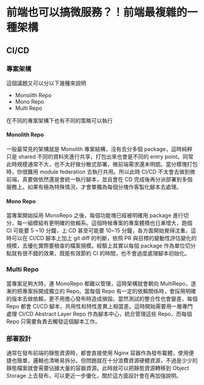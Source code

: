 # 前端也可以搞微服務？！前端最複雜的一種架構

## CI/CD

### 專案架構

這個議題又可以分以下幾種來說明

- Monolith Repo
- Mono Repo
- Multi Repo

在不同的專案架構下也有不同的策略可以執行

#### Monolith Repo

一般最常見的架構就是 Monolith 專案結構，沒有去分多個 package，這時純粹只是 shared 不同的資料夾進行共享，打包出來也會是不同的 entry point。同常此時規模通常不大，也不太好做分散式部署，微前端需求還未明朗。當分模塊打包時，你很難用 module federation 去執行共用。所以此時 CI/CD 不太會去做到微前端，真要做依然還是會統一執行腳本，並且會在 CD 完成後再分派部署到多個服務上。如果有極為特殊情況，才會單獨為每個分塊作客製化腳本去處理。

#### Mono Repo

當專案開始採用 MonoRepo 之後，每個功能塊已經被明確用 package 進行切分，每一組模組有更明確的依賴系。這個時候專案的專案體積也日漸增大，跑個 CI 可能要 5 ~10 分鐘，上 CD 甚至可能要 10~15 分鐘，各方面開始覺得沈重。這時可以在 CI/CD 腳本上加上 git diff 的判斷，依照 PR 與目標的變動性評估變化的規模，去優化實際要檢查的檔案規模。經驗上其實以每個 package 作為單位切分點就有很不錯的效果，既能有效節約 CI 的時間，也不會過度處理腳本初始化。

### Multi Repo

當專案足夠大時，連 MonoRepo 都難以管理，這時架構就會朝向 MultiRepo，逐漸的把專案拆開成獨立的 Repo。當每個 Repo 有一定的依賴關係時，會採用明確的版本去做依賴，更不用擔心發布時造成損毀。當然測試的整合性也會變差，每個 Repo 都會 CI/CD 腳本，共用性和特性差異上相當差。這時開始需要用一層專門處理 CI/CD Abstract Layer Repo 作為腳本中心，統合管理這些 Repo，而每個 Repo 只需要負責去觸發這個腳本工作。

### 部署設計

通常在發布前端的靜態資源時，都會直接使用 Nginx 容器作為發布載體，使用便捷也簡單，邏輯也清晰易拆分。但問題就在十分浪費資源硬體資源，不過是少少的靜態檔案就會需要佔據大量的容器資源。此時就可以把靜態資源轉移到 Object Storage 上去發布，可以更近一步優化，關於這方面設計會在再加強說明。
